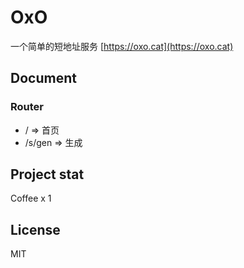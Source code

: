 # OxO

一个简单的短地址服务
[https://oxo.cat](https://oxo.cat)



## Document

### Router

- / => 首页
- /s/gen => 生成

## Project stat

Coffee x 1

## License

MIT
